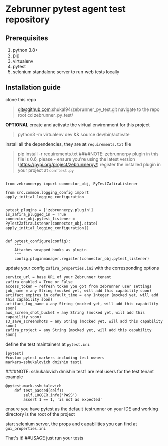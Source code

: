 # Zebrunner pytest agent test repository
## Prerequisites
1. python 3.8+
2. pip
3. virtualenv
4. pytest
5. selenium standalone server to run web tests locally
## Installation guide
clone this repo
> git@github.com:shukal94/zebrunner_py_test.git
navigate to the repo root
> cd zebrunner_py_test/

**OPTIONAL** create and activate the virtual environment for this project
> python3 -m virtualenv dev && source dev/bin/activate

install all the dependencies, they are at `requirements.txt` file
> pip install -r requirements.txt
####NOTE: zebrunnerpy plugin in this file is 0.6, please - ensure you're using the latest version (https://pypi.org/project/zebrunnerpy/)
register the installed plugin in your project at `conftest.py`
```

from zebrunnerpy import connector_obj, PyTestZafiraListener

from src.common.logging_config import apply_initial_logging_configuration


pytest_plugins = ['zebrunnerpy.plugin']
is_zafira_plugged_in = True
connector_obj.pytest_listener = PyTestZafiraListener(connector_obj.state)
apply_initial_logging_configuration()


def pytest_configure(config):
    """
    Attaches wrapped hooks as plugin
    """
    config.pluginmanager.register(connector_obj.pytest_listener)

```
update your config `zafira_properties.ini` with the corresponding options
```
service_url = base URL of your Zebrunner tenant
zafira_enabled = True or False
access_token = refresh token you got from zebrunner user settings
job_name = any String (mocked yet, will add this capability soon)
artifact_expires_in_default_time = any Integer (mocked yet, will add this capability soon)
artifact_log_name = any String (mocked yet, will add this capability soon)
aws_screen_shot_bucket = any String (mocked yet, will add this capability soon)
s3_save_screenshots = any String (mocked yet, will add this capability soon)
zafira_project = any String (mocked yet, will add this capability soon)
```
define the test maintainers at `pytest.ini`
```
[pytest]
#custom pytest markers including test owners
markers=sshukalovich dmishin test1
```
####NOTE: sshukalovich dmishin test1 are real users for the test tenant
example
```
@pytest.mark.sshukalovich
    def test_passed(self):
        self.LOGGER.info('PASS')
        assert 1 == 1, 'is not as expected'
```
ensure you have pytest as the default testrunner on your IDE and working directory is the root of the project

start selenium server, the props and capabilities you can find at `gui_properties.ini`

That's it!
##USAGE
just run your tests